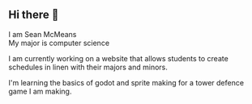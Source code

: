 ## Hi there 👋

I am Sean McMeans  
My major is computer science  
  
I am currently working on a website that allows students to create schedules in linen with their majors and minors.

I'm learning the basics of godot and sprite making for a tower defence game I am making.
<!--
**smcmeans/smcmeans** is a ✨ _special_ ✨ repository because its `README.md` (this file) appears on your GitHub profile.

Here are some ideas to get you started:

- 🔭 I’m currently working on ...
- 🌱 I’m currently learning ...
- 👯 I’m looking to collaborate on ...
- 🤔 I’m looking for help with ...
- 💬 Ask me about ...
- 📫 How to reach me: ...
- 😄 Pronouns: ...
- ⚡ Fun fact: ...
-->
